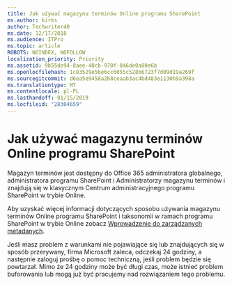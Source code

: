 ```yaml
---
title: Jak używać magazynu terminów Online programu SharePoint
ms.author: kirks
author: Techwriter40
ms.date: 12/17/2018
ms.audience: ITPro
ms.topic: article
ROBOTS: NOINDEX, NOFOLLOW
localization_priority: Priority
ms.assetid: 9b55de94-8aee-40cb-970f-046de0a80e6b
ms.openlocfilehash: 1c83529e5be6cc6055c528b6723f7d09d19a269f
ms.sourcegitcommit: d6ea5e9458a2b8ceaab3ac4bd483e1130b9a398a
ms.translationtype: MT
ms.contentlocale: pl-PL
ms.lasthandoff: 01/15/2019
ms.locfileid: "28304659"
---
```

# <a name="how-to-use-the-sharepoint-online-term-store"></a>Jak używać magazynu terminów Online programu SharePoint

Magazyn terminów jest dostępny do Office 365 administratora globalnego, administratora programu SharePoint i Administratorzy magazynu terminów i znajdują się w klasycznym Centrum administracyjnego programu SharePoint w trybie Online. 
  
Aby uzyskać więcej informacji dotyczących sposobu używania magazynu terminów Online programu SharePoint i taksonomii w ramach programu SharePoint w trybie Online zobacz [Wprowadzenie do zarządzanych metadanych](https://go.microsoft.com/fwlink/?linkid=2044674&amp;clcid=0x409).
  
Jeśli masz problem z warunkami nie pojawiające się lub znajdujących się w sposób przerywany, firma Microsoft zaleca, odczekaj 24 godziny, a następnie zaloguj prośbę o pomoc techniczną, jeśli problem będzie się powtarzał. Mimo że 24 godziny może być długi czas, może istnieć problem buforowania lub mogą już być pracujemy nad rozwiązaniem tego problemu.
  

